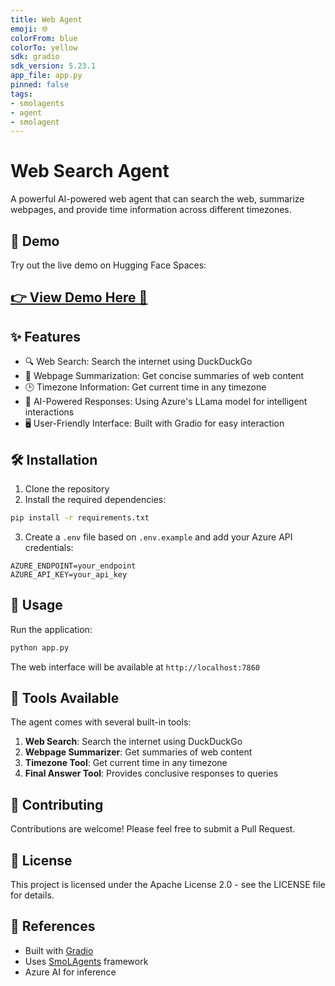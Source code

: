 ```yaml
---
title: Web Agent
emoji: 🌐
colorFrom: blue
colorTo: yellow
sdk: gradio
sdk_version: 5.23.1
app_file: app.py
pinned: false
tags:
- smolagents
- agent
- smolagent
---
```

# Web Search Agent

A powerful AI-powered web agent that can search the web, summarize webpages, and provide time information across different timezones.

## 🚀 Demo

Try out the live demo on Hugging Face Spaces:  
## [👉 View Demo Here 🎈](https://huggingface.co/spaces/naoufalcb/web_agent)

## ✨ Features

- 🔍 Web Search: Search the internet using DuckDuckGo
- 📝 Webpage Summarization: Get concise summaries of web content
- 🕒 Timezone Information: Get current time in any timezone
- 🤖 AI-Powered Responses: Using Azure's LLama model for intelligent interactions
- 🖥️ User-Friendly Interface: Built with Gradio for easy interaction

## 🛠️ Installation

1. Clone the repository
2. Install the required dependencies:
```bash
pip install -r requirements.txt
```

3. Create a `.env` file based on `.env.example` and add your Azure API credentials:
```env
AZURE_ENDPOINT=your_endpoint
AZURE_API_KEY=your_api_key
```

## 🚦 Usage

Run the application:
```bash
python app.py
```

The web interface will be available at `http://localhost:7860`

## 🔧 Tools Available

The agent comes with several built-in tools:

1. **Web Search**: Search the internet using DuckDuckGo
2. **Webpage Summarizer**: Get summaries of web content
3. **Timezone Tool**: Get current time in any timezone
4. **Final Answer Tool**: Provides conclusive responses to queries

## 🤝 Contributing

Contributions are welcome! Please feel free to submit a Pull Request.

## 📝 License

This project is licensed under the Apache License 2.0 - see the LICENSE file for details.

## 🔗 References

- Built with [Gradio](https://gradio.app/)
- Uses [SmoLAgents](https://github.com/huggingface/smol-ai-agents) framework
- Azure AI for inference
